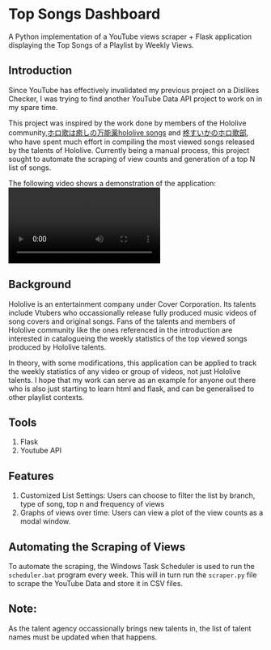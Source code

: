 # Top Songs Dashboard
A Python implementation of a YouTube views scraper + Flask application displaying the Top Songs of a Playlist by Weekly Views.

## Introduction
Since YouTube has effectively invalidated my previous project on a Dislikes Checker, I was trying to find another YouTube Data API project to work on in my spare time. 

This project was inspired by the work done by members of the Hololive community,<a href="https://www.youtube.com/channel/UC94Mhi_4KZNX7bzHaoBnRTw">ホロ歌は癒しの万能薬hololive songs</a> and <a href="https://www.youtube.com/channel/UCfjDIiKHIhKuBxxmJVnW3vg">柊すいかのホロ歌部</a>, who have spent much effort in compiling the most viewed songs released by the talents of Hololive. Currently being a manual process, this project sought to automate the scraping of view counts and generation of a top N list of songs.

The following video shows a demonstration of the application:
<video src="https://user-images.githubusercontent.com/88301287/153442202-3840a981-303d-4735-986d-ea191c431d21.mp4"></video>

## Background
Hololive is an entertainment company under Cover Corporation. Its talents include Vtubers who occassionally release fully produced music videos of song covers and original songs. Fans of the talents and members of Hololive community like the ones referenced in the introduction are interested in catalogueing the weekly statistics of the top viewed songs produced by Hololive talents.

In theory, with some modifications, this application can be applied to track the weekly statistics of any video or group of videos, not just Hololive talents. I hope that my work can serve as an example for anyone out there who is also just starting to learn html and flask, and can be generalised to other playlist contexts. 

## Tools

1. Flask
2. Youtube API

## Features

1. Customized List Settings: Users can choose to filter the list by branch, type of song, top n and frequency of views
2. Graphs of views over time: Users can view a plot of the view counts as a modal window.

## Automating the Scraping of Views
To automate the scraping, the Windows Task Scheduler is used to run the <code>scheduler.bat</code> program every week. This will in turn run the <code>scraper.py</code> file to scrape the YouTube Data and store it in CSV files.

## Note:
As the talent agency occassionally brings new talents in, the list of talent names must be updated when that happens.
